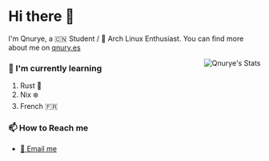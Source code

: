 # Hi there :wave:

I'm Qnurye, a :cn: Student / :penguin: Arch Linux Enthusiast. You can find more about me on [qnury.es](https://qnury.es/)

<img  src="https://github-readme-stats-nine-black-27.vercel.app/api?username=qnurye&theme=onedark&show_icons=true" alt="Qnurye's Stats" align="right"/>

### :seedling: I'm currently learning

1. Rust :crab:
2. Nix :snowflake:
3. French :fr:

### :mailbox: How to Reach me

- [:email: Email me](mailto:qnurye@gmail.com)

